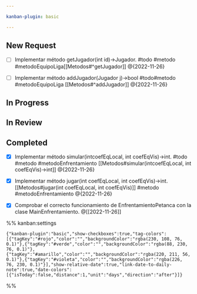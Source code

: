 ```yaml
---

kanban-plugin: basic

---
```


## New Request

- [ ] Implementar método getJugador(int id)→Jugador.  #todo #metodo #metodoEquipoLiga[[Metodos#^getJugador]] @{2022-11-26}
- [ ] Implementar método addJugador(Jugador j)→bool   #todo#metodo #metodoEquipoLiga [[Metodos#^addJugador]] @{2022-11-26}


## In Progress



## In Review



## Completed

- [x] Implementar método simular(intcoefEqLocal, int coefEqVis)→int. #todo #metodo #metodoEnfrentamiento  [[Metodos#simular(intcoefEqLocal, int coefEqVis)→int]] @{2022-11-26}
- [x] Implementar método jugar(int coefEqLocal, int coefEqVis)→int. [[Metodos#jugar(int coefEqLocal, int coefEqVis)]] #metodo #metodoEnfrentamiento @{2022-11-26}
- [x] Comprobar el correcto funcionamiento de EnfrentamientoPetanca con la clase MainEnfrentamiento. @[[2022-11-26]]




%% kanban:settings
```
{"kanban-plugin":"basic","show-checkboxes":true,"tag-colors":[{"tagKey":"#rojo","color":"","backgroundColor":"rgba(230, 108, 76, 0.1)"},{"tagKey":"#verde","color":"","backgroundColor":"rgba(88, 230, 76, 0.1)"},{"tagKey":"#amarillo","color":"","backgroundColor":"rgba(220, 211, 56, 0.1)"},{"tagKey":"#violeta","color":"","backgroundColor":"rgba(226, 76, 230, 0.1)"}],"show-relative-date":true,"link-date-to-daily-note":true,"date-colors":[{"isToday":false,"distance":1,"unit":"days","direction":"after"}]}
```
%%